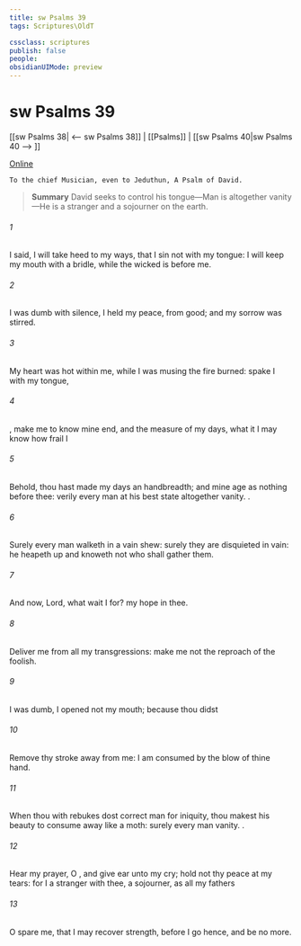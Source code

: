 ```yaml
---
title: sw Psalms 39
tags: Scriptures\OldT

cssclass: scriptures
publish: false
people:
obsidianUIMode: preview
---
```


# sw Psalms 39
[[sw Psalms 38| <-- sw Psalms 38]] | [[Psalms]] | [[sw Psalms 40|sw Psalms 40 --> ]]

[Online](https://churchofjesuschrist.org/study/scriptures/ot/ps/39?lang=eng)

```
To the chief Musician, even to Jeduthun, A Psalm of David.
```

> __Summary__
David seeks to control his tongue—Man is altogether vanity—He is a stranger and a sojourner on the earth.

###### 1 
I said, I will take heed to my ways, that I sin not with my tongue: I will keep my mouth with a bridle, while the wicked is before me.

###### 2 
I was dumb with silence, I held my peace,  from good; and my sorrow was stirred.

###### 3 
My heart was hot within me, while I was musing the fire burned:  spake I with my tongue,

###### 4 
, make me to know mine end, and the measure of my days, what it  I may know how frail I 

###### 5 
Behold, thou hast made my days  an handbreadth; and mine age  as nothing before thee: verily every man at his best state  altogether vanity. .

###### 6 
Surely every man walketh in a vain shew: surely they are disquieted in vain: he heapeth up  and knoweth not who shall gather them.

###### 7 
And now, Lord, what wait I for? my hope  in thee.

###### 8 
Deliver me from all my transgressions: make me not the reproach of the foolish.

###### 9 
I was dumb, I opened not my mouth; because thou didst 

###### 10 
Remove thy stroke away from me: I am consumed by the blow of thine hand.

###### 11 
When thou with rebukes dost correct man for iniquity, thou makest his beauty to consume away like a moth: surely every man  vanity. .

###### 12 
Hear my prayer, O , and give ear unto my cry; hold not thy peace at my tears: for I  a stranger with thee,  a sojourner, as all my fathers 

###### 13 
O spare me, that I may recover strength, before I go hence, and be no more.

